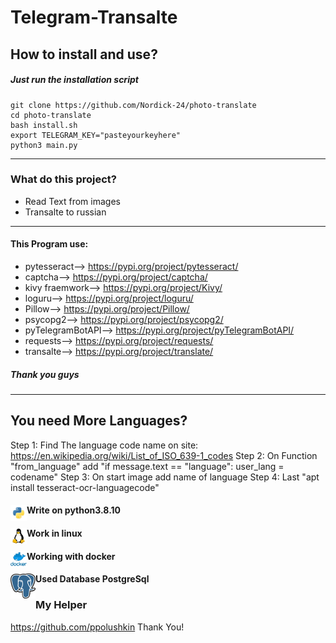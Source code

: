 # Telegram-Transalte

## How to install and use?

##### Just run the installation script

```
git clone https://github.com/Nordick-24/photo-translate
cd photo-translate
bash install.sh
export TELEGRAM_KEY="pasteyourkeyhere"
python3 main.py
```
---

### What do this project?
- Read Text from images
- Transalte to russian

---

#### This Program use:
- pytesseract--> https://pypi.org/project/pytesseract/
- captcha--> https://pypi.org/project/captcha/
- kivy fraemwork--> https://pypi.org/project/Kivy/
- loguru--> https://pypi.org/project/loguru/
- Pillow--> https://pypi.org/project/Pillow/
- psycopg2--> https://pypi.org/project/psycopg2/
- pyTelegramBotAPI--> https://pypi.org/project/pyTelegramBotAPI/
- requests--> https://pypi.org/project/requests/
- transalte--> https://pypi.org/project/translate/
##### Thank you guys

---

## You need More Languages?
Step 1: Find The language code name on site:
https://en.wikipedia.org/wiki/List_of_ISO_639-1_codes
Step 2: On Function "from_language" add "if message.text == "language":
user_lang = codename"
Step 3: On start image add name of language
Step 4: Last "apt install tesseract-ocr-languagecode"

#### Write on python3.8.10 <img align="left" alt="Python" width="26px" src="https://raw.githubusercontent.com/github/explore/80688e429a7d4ef2fca1e82350fe8e3517d3494d/topics/python/python.png" />
#### Work in linux <img align="left" alt="Linux" width="26px" src="https://raw.githubusercontent.com/github/explore/80688e429a7d4ef2fca1e82350fe8e3517d3494d/topics/linux/linux.png" />
#### Working with docker <img align="left" alt="Docker" width="26px" src="https://raw.githubusercontent.com/github/explore/80688e429a7d4ef2fca1e82350fe8e3517d3494d/topics/docker/docker.png" />
#### Used Database PostgreSql <img align="left" alt="PostgreSql" width="40px" src="https://raw.githubusercontent.com/github/explore/80688e429a7d4ef2fca1e82350fe8e3517d3494d/topics/postgresql/postgresql.png" />

### My Helper
https://github.com/ppolushkin Thank You!

